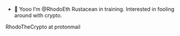 - 👋 Yooo I’m @RhodoEth
Rustacean in training. Interested in fooling around with crypto. 

RhodoTheCrypto at protonmail 

<!---
RhodoEth/RhodoEth is a ✨ special ✨ repository because its `README.md` (this file) appears on your GitHub profile.
You can click the Preview link to take a look at your changes.
--->
